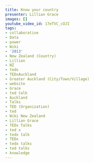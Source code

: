 ```yaml
---
title: Know your country
presenter: Lillian Grace
images: []
youtube_video_id: 17eTVC_cOJI
tags:
- collaborative
- Data
- power
- Wiki
- '2013'
- New Zealand (Country)
- Lillian
- NZ
- tedx
- TEDxAuckland
- Greater Auckland (City/Town/Village)
- website
- Grace
- ted talk
- Auckland
- Talks
- TED (Organization)
- ted
- Wiki New Zealand
- Lillian Grace
- TEDx Talks
- ted x
- tedx talk
- TEDx
- tedx talks
- ted talks
- knowledge
---
```

